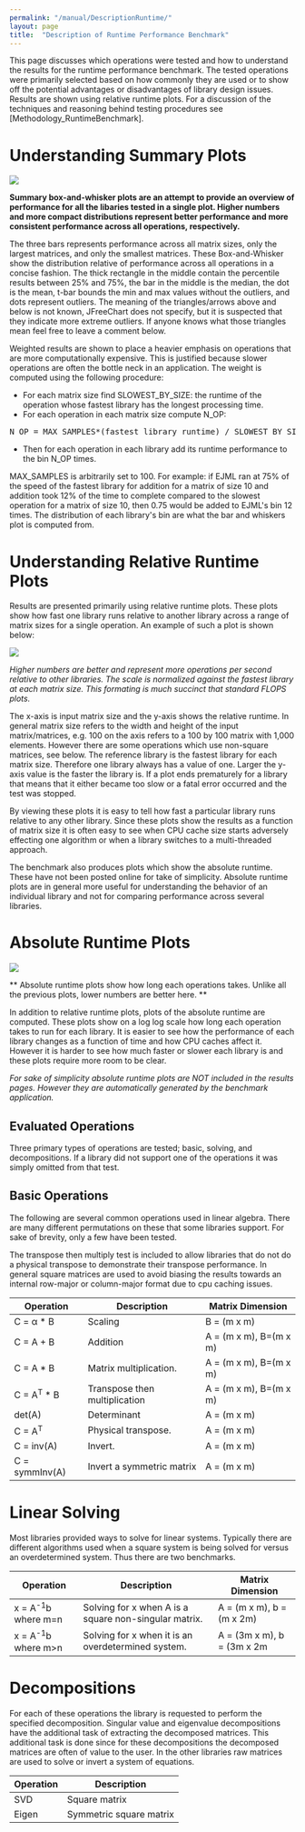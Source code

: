 ```yaml
---
permalink: "/manual/DescriptionRuntime/"
layout: page
title:  "Description of Runtime Performance Benchmark"
---
```


This page discusses which operations were tested and how to understand the results for the runtime performance benchmark.  The tested operations were primarily selected based on how commonly they are used or to show off the potential advantages or disadvantages of library design issues.  Results are shown using relative runtime plots.  For a discussion of the techniques and reasoning behind testing procedures see [Methodology_RuntimeBenchmark].

# Understanding Summary Plots

![](http://java-matrix-benchmark.googlecode.com/svn/wiki/RuntimeCorei7M620_2011_02.attach/summary.png)

**Summary box-and-whisker plots are an attempt to provide an overview of performance for all the libaries tested in a single plot.  Higher numbers and more compact distributions represent better performance and more consistent performance across all operations, respectively.**

The three bars represents performance across all matrix sizes, only the largest matrices, and only the smallest matrices.  These Box-and-Whisker show the distribution relative of performance across all operations in a concise fashion.  The thick rectangle in the middle contain the percentile results between 25% and 75%, the bar in the middle is the median, the dot is the mean, t-bar bounds the min and max values without the outliers, and dots represent outliers.  The meaning of the triangles/arrows above and below is not known, JFreeChart does not specify, but it is suspected that they indicate more extreme outliers.  If anyone knows what those triangles mean feel free to leave a comment below.

Weighted results are shown to place a heavier emphasis on operations that are more computationally expensive.  This is justified because slower operations are often the bottle neck in an application.  The weight is computed using the following procedure:

* For each matrix size find SLOWEST_BY_SIZE: the runtime of the operation whose fastest library has the longest processing time.
* For each operation in each matrix size compute N_OP:
<pre>
N_OP = MAX_SAMPLES*(fastest library runtime) / SLOWEST_BY_SIZE
</pre>
* Then for each operation in each library add its runtime performance to the bin N_OP times.

MAX_SAMPLES is arbitrarily set to 100.  For example: if EJML ran at 75% of the speed of the fastest library for addition for a matrix of size 10 and addition took 12% of the time to complete compared to the slowest operation for a matrix of size 10, then 0.75 would be added to EJML's bin 12 times.  The distribution of each library's bin are what the bar and whiskers plot is computed from.

# Understanding Relative Runtime Plots

Results are presented primarily using relative runtime plots.  These plots show how fast one library runs relative to another library across a range of matrix sizes for a single operation.  An example of such a plot is shown below:

![](http://java-matrix-benchmark.googlecode.com/svn/wiki/RuntimeQ9400_2010_02.attach/mult.png)

*Higher numbers are better and represent more operations per second relative to other libraries.  The scale is normalized against the fastest library at each matrix size.  This formating is much succinct that standard FLOPS plots.*

The x-axis is input matrix size and the y-axis shows the relative runtime.  In general matrix size refers to the width and height of the input matrix/matrices, e.g. 100 on the axis refers to a 100 by 100 matrix with 1,000 elements.  However there are some operations which use non-square matrices, see below.  The reference library is the fastest library for each matrix size.  Therefore one library always has a value of one.  Larger the y-axis value is the faster the library is.  If a plot ends prematurely for a library that means that it either became too slow or a fatal error occurred and the test was stopped.

By viewing these plots it is easy to tell how fast a particular library runs relative to any other library.  Since these plots show the results as a function of matrix size it is often easy to see when CPU cache size starts adversely effecting one algorithm or when a library switches to a multi-threaded approach.  

The benchmark also produces plots which show the absolute runtime.  These have not been posted online for take of simplicity.  Absolute runtime plots are in general more useful for understanding the behavior of an individual library and not for comparing performance across several libraries.

# Absolute Runtime Plots
![](http://java-matrix-benchmark.googlecode.com/svn/wiki/RuntimePerformanceBenchmark.attach/absoluteScale.jpg)

** Absolute runtime plots show how long each operations takes.  Unlike all the previous plots, lower numbers are better here. **

In addition to relative runtime plots, plots of the absolute runtime are computed.  These plots show on a log log scale how long each operation takes to run for each library.  It is easier to see how the performance of each library changes as a function of time and how CPU caches affect it.  However it is harder to see how much faster or slower each library is and these plots require more room to be clear.

*For sake of simplicity absolute runtime plots are NOT included in the results pages.  However they are automatically generated by the benchmark application.*

## Evaluated Operations

Three primary types of operations are tested; basic, solving, and decompositions.  If a library did not support one of the operations it was simply omitted from that test.

## Basic Operations

The following are several common operations used in linear algebra.  There are many different permutations on these that some libraries support.  For sake of brevity, only a few have been tested.

The transpose then multiply test is included to allow libraries that do not do a physical transpose to demonstrate their transpose performance.  In general square matrices are used to avoid biasing the results towards an internal row-major or column-major format due to cpu caching issues.

| Operation | Description | Matrix Dimension |
|-----------|-------------|------------------|
| C = α * B | Scaling   | B = (m x m)      |
| C = A + B | Addition  | A = (m x m), B=(m x m) |
| C = A * B | Matrix multiplication. | A = (m x m), B=(m x m) |
| C = A<sup>T</sup> * B | Transpose then multiplication | A = (m x m), B=(m x m) |
| det(A)      | Determinant | A = (m x m) |
| C = A<sup>T</sup> | Physical transpose. | A = (m x m) |
| C = inv(A)  | Invert. | A = (m x m) |
| C = symmInv(A) | Invert a symmetric matrix | A = (m x m) |

# Linear Solving 

Most libraries provided ways to solve for linear systems.  Typically there are different algorithms used when a square system is being solved for versus an overdetermined system.  Thus there are two benchmarks.

| Operation | Description | Matrix Dimension |
|-----------|-------------|------------------|
| x = A<sup>-1</sup>b where m=n | Solving for x when A is a square non-singular matrix.| A = (m x m), b = (m x 2m) |
| x = A<sup>-1</sup>b where m>n | Solving for x when it is an overdetermined system. | A = (3m x m), b = (3m x 2m |

# Decompositions

For each of these operations the library is requested to perform the specified decomposition. Singular value and eigenvalue decompositions have the additional task of extracting the decomposed matrices.  This additional task is done since for these decompositions the decomposed matrices are often of value to the user.  In the other libraries raw matrices are used to solve or invert a system of equations.

| Operation | Description |
|-----------|-------------|
| SVD       | Square matrix |
| Eigen     | Symmetric square matrix |

